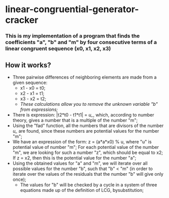 # linear-congruential-generator-cracker

### This is my implementation of a program that finds the coefficients "a", "b" and "m" by four consecutive terms of a linear congruent sequence (x0, x1, x2, x3)

## How it works?

+ Three pairwise differences of neighboring elements are made from a given sequence:
  + x1 - x0 = t0;
  + x2 - x1 = t1;
  + x3 - x2 = t2;
  + *These calculations allow you to remove the unknown variable "b" from expressions;*
+ There is expression: |t2\*t0 - t1\*t1| = *u_*, which, according to number theory, gives a number that is a multiple of the number "m";
+ Using the "fad" function, all the numbers that are divisors of the number *u_* are found, since these numbers are potential values for the number "m";
+ We have an expression of the form: z = (a\*a\*x0) % u, where "u" is potential value of number "m"; For each potential value of the number "m", we are looking for such a number "z", which should be equal to x2; If z = x2, then this is the potential value for the number "a";
+ Using the obtained values for "a" and "m", we will iterate over all possible values for the number "b", such that "b" < "m" (in order to iterate over the values of the residuals that the number "b" will give only once);
  + The values for "b" will be checked by a cycle in a system of three equations made up of the definition of LCG, bysubstitution; 
